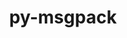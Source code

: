 ---
title: "py-msgpack"
layout: cache
categories: [package, develop-2023-05-14]
meta: {"versions": ["1.0.4"], "compilers": ["gcc@=11.1.0"], "oss": ["ubuntu20.04"], "platforms": ["linux"], "targets": ["ppc64le", "x86_64_v3"], "stacks": ["e4s", "e4s-power", "root"], "num_specs": 3, "num_specs_by_stack": {"e4s": 2, "root": 3, "e4s-power": 1}}
spec_details: [{"hash": "jkhz6pn7us6rf2kgjbts7popgkzqzn4v", "compiler": "gcc@=11.1.0", "versions": ["1.0.4"], "os": "ubuntu20.04", "platform": "linux", "target": "x86_64_v3", "variants": ["build_system=python_pip"], "stacks": ["e4s", "root"], "size": "-", "tarball": "https://binaries.spack.io/develop-2023-05-14/build_cache/linux-ubuntu20.04-x86_64_v3/gcc-11.1.0/py-msgpack-1.0.4/linux-ubuntu20.04-x86_64_v3-gcc-11.1.0-py-msgpack-1.0.4-jkhz6pn7us6rf2kgjbts7popgkzqzn4v.spack"}, {"hash": "tzobm5vtqazwmwillazllbk2j3wn5r2t", "compiler": "gcc@=11.1.0", "versions": ["1.0.4"], "os": "ubuntu20.04", "platform": "linux", "target": "ppc64le", "variants": ["build_system=python_pip"], "stacks": ["e4s-power", "root"], "size": "-", "tarball": "https://binaries.spack.io/develop-2023-05-14/build_cache/linux-ubuntu20.04-ppc64le/gcc-11.1.0/py-msgpack-1.0.4/linux-ubuntu20.04-ppc64le-gcc-11.1.0-py-msgpack-1.0.4-tzobm5vtqazwmwillazllbk2j3wn5r2t.spack"}, {"hash": "silidldlumzaiipt2a5vrkq3nyuj2hdx", "compiler": "gcc@=11.1.0", "versions": ["1.0.4"], "os": "ubuntu20.04", "platform": "linux", "target": "x86_64_v3", "variants": ["build_system=python_pip"], "stacks": ["e4s", "root"], "size": "-", "tarball": "https://binaries.spack.io/develop-2023-05-14/build_cache/linux-ubuntu20.04-x86_64_v3/gcc-11.1.0/py-msgpack-1.0.4/linux-ubuntu20.04-x86_64_v3-gcc-11.1.0-py-msgpack-1.0.4-silidldlumzaiipt2a5vrkq3nyuj2hdx.spack"}]
---